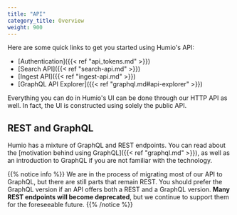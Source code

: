 ```yaml
---
title: "API"
category_title: Overview
weight: 900
---
```


Here are some quick links to get you started using Humio's API:

- [Authentication]({{< ref "api_tokens.md" >}})
- [Search API]({{< ref "search-api.md" >}})
- [Ingest API]({{< ref "ingest-api.md" >}})
- [GraphQL API Explorer]({{< ref "graphql.md#api-explorer" >}})

Everything you can do in Humio's UI can be done through our HTTP API as well.
In fact, the UI is constructed using solely the public API.


## REST and GraphQL

Humio has a mixture of GraphQL and REST endpoints. You can read about the
[motivation behind using GraphQL]({{< ref "graphql.md" >}}),
as well as an introduction to GraphQL if you are not familiar with the technology.

{{% notice info %}}
We are in the process of migrating most of our API to GraphQL, but there are
still parts that remain REST. You should prefer the GraphQL version if an API
offers both a REST and a GraphQL version. **Many REST endpoints will become
deprecated**, but we continue to support them for the foreseeable future.
{{% /notice %}}
